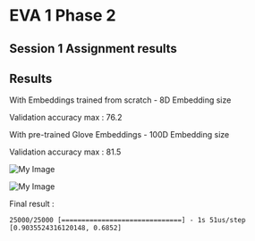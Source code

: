 # EVA 1 Phase 2

## Session 1 Assignment results

## Results

With Embeddings trained from scratch - 8D Embedding size

Validation accuracy max : 76.2

With pre-trained Glove Embeddings - 100D Embedding size

Validation accuracy max : 81.5

![My Image](https://github.com/raajeshlr/EVARepository/raw/master/Phase2Session1/download.png)


![My Image](https://github.com/raajeshlr/EVARepository/raw/master/Phase2Session1/download%20(1).png)

Final result : 

```
25000/25000 [==============================] - 1s 51us/step
[0.9035524316120148, 0.6852]
```